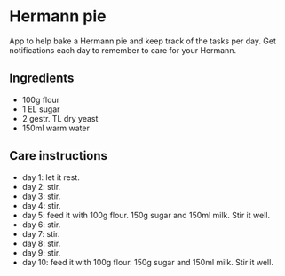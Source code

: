 # Hermann pie

App to help bake a Hermann pie and keep track of the tasks per day. Get notifications each day to remember to care for your Hermann.

## Ingredients

- 100g flour
- 1 EL sugar
- 2 gestr. TL dry yeast
- 150ml warm water

## Care instructions

- day 1: let it rest.
- day 2: stir.
- day 3: stir.
- day 4: stir.
- day 5: feed it with 100g flour. 150g sugar and 150ml milk. Stir it well.
- day 6: stir.
- day 7: stir.
- day 8: stir.
- day 9: stir. 
- day 10: feed it with 100g flour. 150g sugar and 150ml milk. Stir it well.

